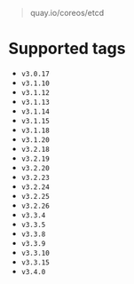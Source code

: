 > quay.io/coreos/etcd

# Supported tags
- `v3.0.17`
- `v3.1.10`
- `v3.1.12`
- `v3.1.13`
- `v3.1.14`
- `v3.1.15`
- `v3.1.18`
- `v3.1.20`
- `v3.2.18`
- `v3.2.19`
- `v3.2.20`
- `v3.2.23`
- `v3.2.24`
- `v3.2.25`
- `v3.2.26`
- `v3.3.4`
- `v3.3.5`
- `v3.3.8`
- `v3.3.9`
- `v3.3.10`
- `v3.3.15`
- `v3.4.0`
